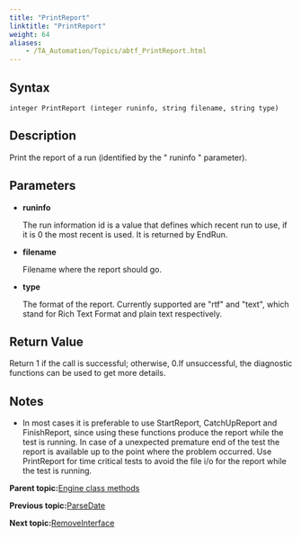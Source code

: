 ```yaml
--- 
title: "PrintReport"
linktitle: "PrintReport"
weight: 64
aliases: 
    - /TA_Automation/Topics/abtf_PrintReport.html
---
```


## Syntax

`integer PrintReport (integer runinfo, string filename, string type)`

## Description

Print the report of a run \(identified by the " runinfo " parameter\).

## Parameters

-   **runinfo**

    The run information id is a value that defines which recent run to use, if it is 0 the most recent is used. It is returned by EndRun.

-   **filename**

    Filename where the report should go.

-   **type**

    The format of the report. Currently supported are "rtf" and "text", which stand for Rich Text Format and plain text respectively.


## Return Value

Return 1 if the call is successful; otherwise, 0.If unsuccessful, the diagnostic functions can be used to get more details.

## Notes

-   In most cases it is preferable to use StartReport, CatchUpReport and FinishReport, since using these functions produce the report while the test is running. In case of a unexpected premature end of the test the report is available up to the point where the problem occurred. Use PrintReport for time critical tests to avoid the file i/o for the report while the test is running.

**Parent topic:**[Engine class methods](/TA_Automation/Topics/abtf_Engine_classes.html)

**Previous topic:**[ParseDate](/TA_Automation/Topics/abtf_ParseDate.html)

**Next topic:**[RemoveInterface](/TA_Automation/Topics/abtf_RemoveInterface.html)

